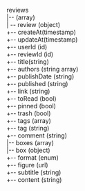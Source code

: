 reviews  
|-- (array)  
    | -- review (object)    
        +-- createAt(timestamp)  
        +-- updateAt(timestamp)  
        +-- userId (id)  
        +-- reviewId (id)  
        +-- title(string)  
        +-- authors (string array)  
        +-- publishDate (string)  
        +-- published (string)  
        +-- link (string)  
        +-- toRead (bool)  
        +-- pinned (bool)  
        +-- trash (bool)  
        +-- tags  (array)  
            +-- tag (string)  
        +-- comment (string)  
        |-- boxes (array)  
            |-- box (object)  
                +-- format (enum)             
                +-- figure (url)  
                +-- subtitle (string)  
                +-- content (string)  